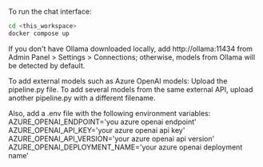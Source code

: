 To run the chat interface: 
```bash
cd <this_workspace>
docker compose up
```

If you don't have Ollama downloaded locally, add http://ollama:11434 from Admin Panel > Settings > Connections; otherwise, models from Ollama will be detected by default. <br>

To add external models such as Azure OpenAI models:
Upload the pipeline.py file.
To add several models from the same external API, upload another pipeline.py with a different filename.

Also, add a .env file with the following environment variables: <br>
AZURE_OPENAI_ENDPOINT='you azure openai endpoint' <br>
AZURE_OPENAI_API_KEY='your azure openai api key' <br>
AZURE_OPENAI_API_VERSION='your azure openai api version' <br>
AZURE_OPENAI_DEPLOYMENT_NAME='your azure openai deployment name' <br>